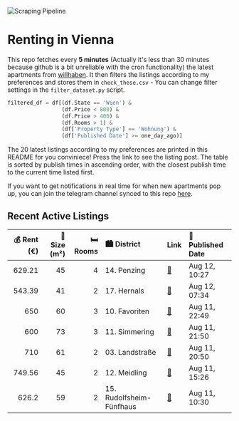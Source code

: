 ![Scraping Pipeline](https://github.com/AthomsG/renting-in-vienna/actions/workflows/run_pipeline.yml/badge.svg)


# Renting in Vienna

This repo fetches every **5 minutes** (Actually it's less than 30 minutes because github is a bit unreliable with the cron functionality) the latest apartments from [willhaben](https://www.willhaben.at/).
It then filters the listings according to my preferences and stores them in `check_these.csv` - You can change filter settings in the `filter_dataset.py` script.

```python
filtered_df = df[(df.State == 'Wien') & 
                 (df.Price < 800) &
                 (df.Price > 400) &
                 (df.Rooms > 1) &
                 (df['Property Type'] == 'Wohnung') &
                 (df['Published Date'] >= one_day_ago)]
```

The 20 latest listings according to my preferences are printed in this README for you conviniece! Press the link to see the listing post.
The table is sorted by publish times in ascending order, with the closest publish time to the current time listed first.

If you want to get notifications in real time for when new apartments pop up, you can join the telegram channel synced to this repo [here](https://t.me/+1HPAYOf5BSsyNTlk).

## Recent Active Listings

|   💰 Rent (€) |   📏 Size (m²) |   🛏️ Rooms | 🏙️ District              | Link                                                                                                                                                                                                                        | 📅 Published Date   |
|-------------:|--------------:|-----------:|:-------------------------|:----------------------------------------------------------------------------------------------------------------------------------------------------------------------------------------------------------------------------|:-------------------|
|       629.21 |            45 |          4 | 14. Penzing              | [🔗](https://www.willhaben.at/iad/immobilien/d/mietwohnungen/wien/wien-1140-penzing/unbefristete-2-zimmer-wohnung-im-14.bezirk%21-1379207477/)                                                                               | Aug 12, 10:27      |
|       543.39 |            41 |          2 | 17. Hernals              | [🔗](https://www.willhaben.at/iad/immobilien/d/mietwohnungen/wien/wien-1170-hernals/saniert-%2A%2A%2A-beim-kongressbad-und-s45-hernals-%2A%2A%2A-2-zimmer-wohnung-%2A%2A%2A-n%C3%A4he-hernalser-hauptstra%C3%9Fe-985124394/) | Aug 12, 07:34      |
|       650    |            60 |          3 | 10. Favoriten            | [🔗](https://www.willhaben.at/iad/immobilien/d/mietwohnungen/wien/wien-1100-favoriten/gemeindewohnung-direktvergabe-%28zu-vergeben%29-1420086583/)                                                                           | Aug 11, 22:49      |
|       600    |            73 |          3 | 11. Simmering            | [🔗](https://www.willhaben.at/iad/immobilien/d/mietwohnungen/wien/wien-1110-simmering/3-zimmer-gemeinde-wohnung-direktvergabe-mit-wohnticket-bis-30.06.2024-1663419578/)                                                     | Aug 11, 21:50      |
|       710    |            61 |          2 | 03. Landstraße           | [🔗](https://www.willhaben.at/iad/immobilien/d/mietwohnungen/wien/wien-1030-landstra%C3%9Fe/top-sanierte-altbau-mietwohnung-nahe-belvedere-&-hauptbahnhof---2-zimmer-in-1030-wien-984024987/)                                | Aug 11, 20:50      |
|       749.56 |            45 |          2 | 12. Meidling             | [🔗](https://www.willhaben.at/iad/immobilien/d/mietwohnungen/wien/wien-1120-meidling/sonnige-2-zimmer-wohnung%21-2097215139/)                                                                                                | Aug 11, 15:26      |
|       626.2  |            59 |          2 | 15. Rudolfsheim-Fünfhaus | [🔗](https://www.willhaben.at/iad/immobilien/d/mietwohnungen/wien/wien-1150-rudolfsheim-f%C3%BCnfhaus/wiener-wohnen-direktvergabe-/-datum-bis-31.07.2025-f%C3%BCr-2-personen-1259349256/)                                    | Aug 11, 10:30      |
